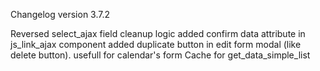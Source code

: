 Changelog version 3.7.2
 
Reversed select_ajax field cleanup logic
added confirm data attribute in js_link_ajax component
added duplicate button in edit form modal (like delete button). usefull for calendar's form
Cache for get_data_simple_list
